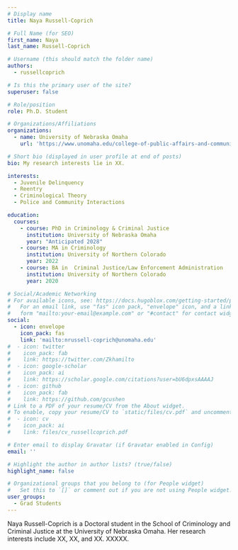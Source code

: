 ```yaml
---
# Display name
title: Naya Russell-Coprich

# Full Name (for SEO)
first_name: Naya
last_name: Russell-Coprich

# Username (this should match the folder name)
authors:
  - russellcoprich

# Is this the primary user of the site?
superuser: false

# Role/position
role: Ph.D. Student

# Organizations/Affiliations
organizations:
  - name: University of Nebraska Omaha
    url: 'https://www.unomaha.edu/college-of-public-affairs-and-community-service/criminology-and-criminal-justice/about-us/naya-russell-coprich.php'

# Short bio (displayed in user profile at end of posts)
bio: My research interests lie in XX.

interests:
  - Juvenile Delinquency
  - Reentry
  - Criminological Theory
  - Police and Community Interactions

education:
  courses:
    - course: PhD in Criminology & Criminal Justice
      institution: University of Nebraska Omaha
      year: "Anticipated 2028"
    - course: MA in Criminology
      institution: University of Northern Colorado
      year: 2022
    - course: BA in  Criminal Justice/Law Enforcement Administration
      institution: University of Northern Colorado
      year: 2020

# Social/Academic Networking
# For available icons, see: https://docs.hugoblox.com/getting-started/page-builder/#icons
#   For an email link, use "fas" icon pack, "envelope" icon, and a link in the
#   form "mailto:your-email@example.com" or "#contact" for contact widget.
social:
  - icon: envelope
    icon_pack: fas
    link: 'mailto:nrussell-coprich@unomaha.edu'
#  - icon: twitter
#    icon_pack: fab
#    link: https://twitter.com/Zkhamilto
#  - icon: google-scholar
#    icon_pack: ai
#    link: https://scholar.google.com/citations?user=bU6dpxsAAAAJ
#  - icon: github
#    icon_pack: fab
#    link: https://github.com/gcushen
# Link to a PDF of your resume/CV from the About widget.
# To enable, copy your resume/CV to `static/files/cv.pdf` and uncomment the lines below.
#  - icon: cv
#    icon_pack: ai
#    link: files/cv_russellcoprich.pdf

# Enter email to display Gravatar (if Gravatar enabled in Config)
email: ''

# Highlight the author in author lists? (true/false)
highlight_name: false

# Organizational groups that you belong to (for People widget)
#   Set this to `[]` or comment out if you are not using People widget.
user_groups:
  - Grad Students
---
```


Naya Russell-Coprich is a Doctoral student in the School of Criminology and Criminal Justice at the University of Nebraska Omaha. Her research interests include XX, XX, and XX. XXXXX.
